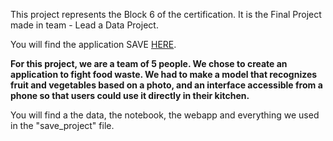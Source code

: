 This project represents the Block 6 of the certification. It is the Final Project made in team - Lead a Data Project.

You will find the application SAVE [HERE](https://app-antiwaste.herokuapp.com/).

**For this project, we are a team of 5 people. We chose to create an application to fight food waste. We had to make a model that recognizes fruit and vegetables based on a photo, and an interface accessible from a phone so that users could use it directly in their kitchen.**

You will find a the data, the notebook, the webapp and everything we used in the "save_project" file.
